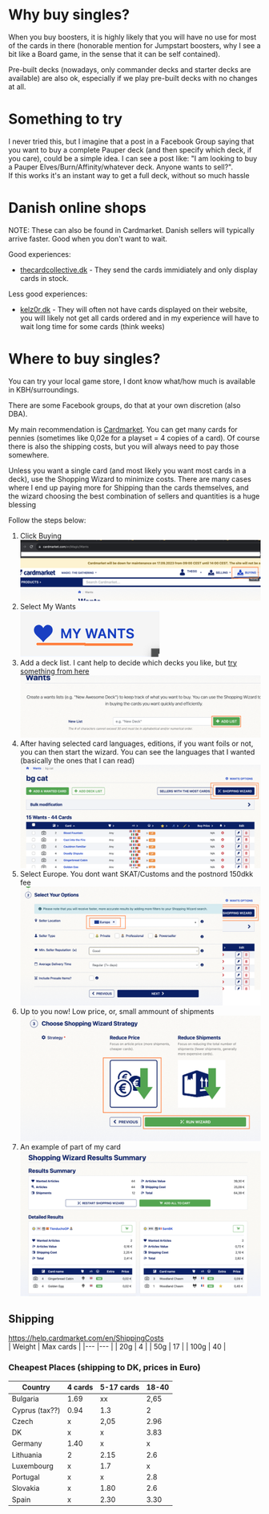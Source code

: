# Why buy singles?
When you buy boosters, it is highly likely that you will have no use for most of the cards in there (honorable mention for Jumpstart boosters, why I see a bit like a Board game, in the sense that it can be self contained).  

Pre-built decks (nowadays, only commander decks and starter decks are available) are also ok, especially if we play pre-built decks with no changes at all.

# Something to try
I never tried this, but I imagine that a post in a Facebook Group saying that you want to buy a complete Pauper deck (and then specify which deck, if you care), could be a simple idea. I can see a post like: "I am looking to buy a Pauper Elves/Burn/Affinity/whatever deck. Anyone wants to sell?".  
If this works it's an instant way to get a full deck, without so much hassle


# Danish online shops

NOTE: These can also be found in Cardmarket. Danish sellers will typically arrive faster. Good when you don't want to wait.

Good experiences:
- [thecardcollective.dk](https://thecardcollective.dk/collections/mtg-singles-instock) - They send the cards immidiately and only display cards in stock.

Less good experiences:
- [kelz0r.dk](https://www.kelz0r.dk/magic/magic-enkeltkort-singles-c-23_24.html) - They will often not have cards displayed on their website, you will likely not get all cards ordered and in my experience will have to wait long time for some cards (think weeks)

# Where to buy singles?
You can try your local game store, I dont know what/how much is available in KBH/surroundings.

There are some Facebook groups, do that at your own discretion (also DBA). 

My main recommendation is [Cardmarket](https://www.cardmarket.com/en/Magic). You can get many cards for pennies (sometimes like 0,02e for a playset = 4 copies of a card). Of course there is also the shipping costs, but you will always need to pay those somewhere. 

Unless you want a single card (and most likely you want most cards in a deck), use the Shopping Wizard to minimize costs. There are many cases where I end up paying more for Shipping than the cards themselves, and the wizard choosing the best combination of sellers and quantities is a huge blessing 

Follow the steps below:

1. Click Buying 
![Click Buying](images/singles/a.png)  
1. Select My Wants  
![Click My Wants](images/singles/b.png)  
1. Add a deck list. I cant help to decide which decks you like, but [try something from here](https://www.mtggoldfish.com/metagame/pauper#paper)    
![Add a Deck List](images/singles/c.png)  
1. After having selected card languages, editions, if you want foils or not, you can then start the wizard. You can see the languages that I wanted (basically the ones that I can read) ![Start the Shopping Wizard](images/singles/d.png)  
1. Select Europe. You dont want SKAT/Customs and the postnord 150dkk fee ![EU](images/singles/e.png)  
1. Up to you now! Low price, or, small ammount of shipments ![Click Buying](images/singles/f.png)  
1. An example of part of my card ![Click Buying](images/singles/g.png)


## Shipping
https://help.cardmarket.com/en/ShippingCosts  
| Weight   	|  Max cards  	|
|---	|---	|
| 20g	|  4	|
| 50g	|  17	|
| 100g	|  40	|

### Cheapest Places (shipping to DK, prices in Euro)

| Country	| 4 cards	| 5-17 cards	| 18-40 	|
|---	|---	|---	|---	|
| Bulgaria	| 1.69	| xx	| 2,65	|
| Cyprus (tax??)	| 0.94 	| 1.3	| 2	|
| Czech	| x	| 2,05	| 2.96	|
| DK 	| x 	| x	| 3.83	|
| Germany	| 1.40	| x	| x	|
| Lithuania	| 2	| 2.15	| 2.6	|
| Luxembourg	| x	| 1.7	| x	|
| Portugal	| x	| x	| 2.8	|
| Slovakia	| x	| 1.80	| 2.6	|
| Spain	| x	| 2.30	| 3.30	|


